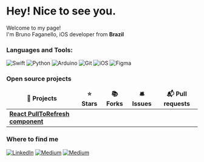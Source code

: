 <h1>Hey! Nice to see you.</h1>


<p>Welcome to my page! </br> I'm Bruno Faganello, iOS developer from <b>Brazil</b></p>
<h3>Languages and Tools:</h3>
<p>
  <img alt="Swift" src="https://img.shields.io/badge/Swift-FA7343?style=for-the-badge&logo=swift&logoColor=white"/>
 	<img alt="Python" src="https://img.shields.io/badge/Python-3776AB?style=for-the-badge&logo=python&logoColor=white"/>
  <img alt="Arduino" src="https://img.shields.io/badge/Arduino_IDE-00979D?style=for-the-badge&logo=arduino&logoColor=white"/>
	  <img alt="Git" src="https://img.shields.io/badge/GIT-E44C30?style=for-the-badge&logo=git&logoColor=white"/>
	<img alt="iOS" src="https://img.shields.io/badge/iOS-000000?style=for-the-badge&logo=ios&logoColor=white"/>
	<img alt="Figma" src="https://img.shields.io/badge/Figma-F24E1E?style=for-the-badge&logo=figma&logoColor=white"/>
		

	
	
</p>
<h3>Open source projects</h3>
<table>
  <thead align="center">
    <tr border: none;>
      <td><b>🎁 Projects</b></td>
      <td><b>⭐ Stars</b></td>
      <td><b>📚 Forks</b></td>
      <td><b>🛎 Issues</b></td>
      <td><b>📬 Pull requests</b></td>
    </tr>
  </thead>
  <tbody>
    <tr>
      <td><a href="https://github.com/thmsgbrt/react-simple-pull-to-refresh"><b>React PullToRefresh component</b></a></td>
    </tr>
    </tr>
  </tbody>
</table>

<h3>Where to find me</h3>
<p>
	<a href="https://www.linkedin.com/in/brunofaganello/" target="_blank"><img alt="LinkedIn" src="https://img.shields.io/badge/linkedin-%230077B5.svg?&style=for-the-badge&logo=linkedin&logoColor=white" /></a>
	<a href="https://medium.com/code-with-coffee" target="_blank"><img alt="Medium" src="https://img.shields.io/badge/medium-%2312100E.svg?&style=for-the-badge&logo=medium&logoColor=white" /></a>
	<a href="https://www.youtube.com/channel/UCDXklcYzKxhsMZt-bYdNSCQ" target="_blank"><img alt="Medium" src="https://img.shields.io/badge/YouTube-FF0000?style=for-the-badge&logo=youtube&logoColor=white" /></a>
	
</p>
